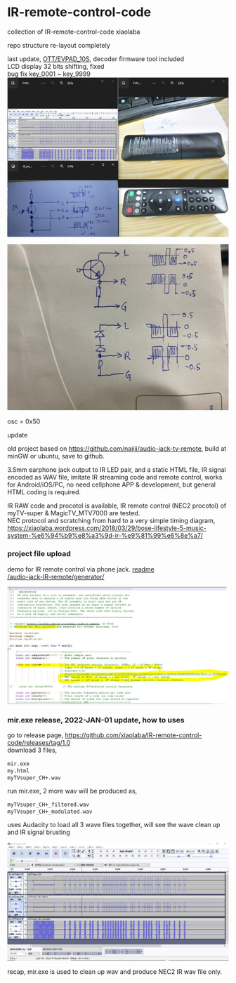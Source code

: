 # IR-remote-control-code
collection of IR-remote-control-code
xiaolaba

repo structure re-layout completely  

last update, [OTT/EVPAD_10S](OTT/EVPAD_10S), decoder firmware tool included    
LCD display 32 bits shifting, fixed  
bug fix key_0001 ~ key_9999  
![OTT/EVPAD_10S/EVAI_DZ8032-008_REMOTE_IR_decoder.JPG](OTT/EVPAD_10S/EVAI_DZ8032-008_REMOTE_IR_decoder.JPG)  

![audio-jack-IR-remote/generator/IR_reader.jpg](audio-jack-IR-remote/generator/IR_reader.jpg)



osc = 0x50


update

old project based on https://github.com/najiji/audio-jack-tv-remote, build at minGW or ubuntu, save to github.

3.5mm earphone jack output to IR LED pair, and a static HTML file, IR signal encoded as WAV file, imitate IR streaming code and remote control, works for Android/iOS/PC, no need cellphone APP & development, but general HTML coding is required.

IR RAW code and procotol is available, IR remote control (NEC2 procotol) of myTV-super & MagicTV_MTV7000 are tested.  
NEC protocol and scratching from hard to a very simple timing diagram,
https://xiaolaba.wordpress.com/2018/03/29/bose-lifestyle-5-music-system-%e6%94%b9%e8%a3%9d-ir-%e9%81%99%e6%8e%a7/

### project file upload  
demo for IR remote control via phone jack. [readme](/audio-jack-IR-remote/generator/#readme)  
[/audio-jack-IR-remote/generator/](/audio-jack-IR-remote/generator/) 


![/audio-jack-IR-remote/generator/modified_code.JPG](/audio-jack-IR-remote/generator/modified_code.JPG)



### mir.exe release, 2022-JAN-01 update, how to uses  
go to release page, https://github.com/xiaolaba/IR-remote-control-code/releases/tag/1.0  
download 3 files,  
```
mir.exe
my.html
myTVsuper_CH+.wav
```
run mir.exe, 2 more wav will be produced as,  
```
myTVsuper_CH+_filtered.wav
myTVsuper_CH+_modulated.wav
```

uses Audacity to load all 3 wave files together, will see the wave clean up and IR signal brusting  

![audio-jack-IR-remote/generator/compare_IR_wave.JPG](audio-jack-IR-remote/generator/compare_IR_wave.JPG)  

recap,
mir.exe is used to clean up wav and produce NEC2 IR wav file only.
